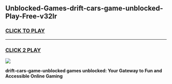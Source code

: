 
## Unblocked-Games-drift-cars-game-unblocked-Play-Free-v32lr
<h3>
<a href="https://premium76.site?title=drift-cars-game-unblocked&ref=12A">CLICK TO PLAY</a></h3>
<hr>

<h3>
<a href="https://premium76.site?title=drift-cars-game-unblocked&ref=12A">CLICK 2 PLAY</a>
  
</h3>

<a href="https://premium76.site?title=drift-cars-game-unblocked&ref=12A"><img src="https://clearcache.store/games.png"></a>


**drift-cars-game-unblocked games unblocked: Your Gateway to Fun and Accessible Online Gaming**
